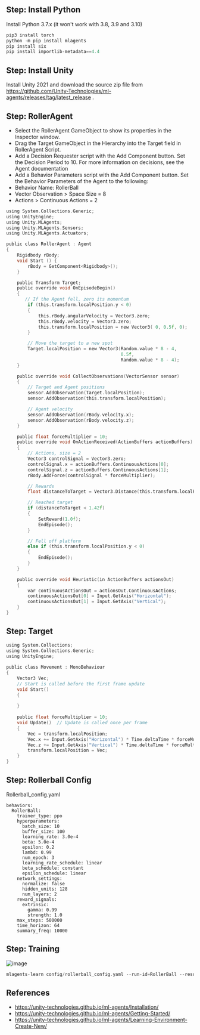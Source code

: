 
## Step: Install Python
Install Python 3.7.x (it won't work with 3.8, 3.9 and 3.10)

```python
pip3 install torch
python -m pip install mlagents
pip install six
pip install importlib-metadata==4.4
```

## Step: Install Unity
Install Unity 2021 and download the source zip file from https://github.com/Unity-Technologies/ml-agents/releases/tag/latest_release . 

## Step: RollerAgent

- Select the RollerAgent GameObject to show its properties in the Inspector window.
- Drag the Target GameObject in the Hierarchy into the Target field in RollerAgent Script.
- Add a Decision Requester script with the Add Component button. Set the Decision Period to 10. For more information on decisions, see the Agent documentation
- Add a Behavior Parameters script with the Add Component button. Set the Behavior Parameters of the Agent to the following:
- Behavior Name: RollerBall
- Vector Observation > Space Size = 8
- Actions > Continuous Actions = 2

```C
using System.Collections.Generic;
using UnityEngine;
using Unity.MLAgents;
using Unity.MLAgents.Sensors;
using Unity.MLAgents.Actuators;

public class RollerAgent : Agent
{
    Rigidbody rBody;
    void Start () {
        rBody = GetComponent<Rigidbody>();
    }

    public Transform Target;
    public override void OnEpisodeBegin()
    {
       // If the Agent fell, zero its momentum
        if (this.transform.localPosition.y < 0)
        {
            this.rBody.angularVelocity = Vector3.zero;
            this.rBody.velocity = Vector3.zero;
            this.transform.localPosition = new Vector3( 0, 0.5f, 0);
        }

        // Move the target to a new spot
        Target.localPosition = new Vector3(Random.value * 8 - 4,
                                           0.5f,
                                           Random.value * 8 - 4);
    }

    public override void CollectObservations(VectorSensor sensor)
    {
        // Target and Agent positions
        sensor.AddObservation(Target.localPosition);
        sensor.AddObservation(this.transform.localPosition);

        // Agent velocity
        sensor.AddObservation(rBody.velocity.x);
        sensor.AddObservation(rBody.velocity.z);
    }

    public float forceMultiplier = 10;
    public override void OnActionReceived(ActionBuffers actionBuffers)
    {
        // Actions, size = 2
        Vector3 controlSignal = Vector3.zero;
        controlSignal.x = actionBuffers.ContinuousActions[0];
        controlSignal.z = actionBuffers.ContinuousActions[1];
        rBody.AddForce(controlSignal * forceMultiplier);

        // Rewards
        float distanceToTarget = Vector3.Distance(this.transform.localPosition, Target.localPosition);

        // Reached target
        if (distanceToTarget < 1.42f)
        {
            SetReward(1.0f);
            EndEpisode();
        }

        // Fell off platform
        else if (this.transform.localPosition.y < 0)
        {
            EndEpisode();
        }
    }

    public override void Heuristic(in ActionBuffers actionsOut)
    {
        var continuousActionsOut = actionsOut.ContinuousActions;
        continuousActionsOut[0] = Input.GetAxis("Horizontal");
        continuousActionsOut[1] = Input.GetAxis("Vertical");
    }
}
```

## Step: Target   
```C
using System.Collections;  
using System.Collections.Generic;  
using UnityEngine;  
  
public class Movement : MonoBehaviour  
{  
    Vector3 Vec;  
    // Start is called before the first frame update  
    void Start()  
    {  
          
    }  
  
    public float forceMultiplier = 10;
    void Update()  // Update is called once per frame  
    {  
        Vec = transform.localPosition;  
        Vec.x += Input.GetAxis("Horizontal") * Time.deltaTime * forceMultiplier;  
        Vec.z += Input.GetAxis("Vertical") * Time.deltaTime * forceMultiplier;  
        transform.localPosition = Vec;  
    }  
}  
```

## Step: Rollerball Config

Rollerball_config.yaml

```
behaviors:
  RollerBall:
    trainer_type: ppo
    hyperparameters:
      batch_size: 10
      buffer_size: 100
      learning_rate: 3.0e-4
      beta: 5.0e-4
      epsilon: 0.2
      lambd: 0.99
      num_epoch: 3
      learning_rate_schedule: linear
      beta_schedule: constant
      epsilon_schedule: linear
    network_settings:
      normalize: false
      hidden_units: 128
      num_layers: 2
    reward_signals:
      extrinsic:
        gamma: 0.99
        strength: 1.0
    max_steps: 500000
    time_horizon: 64
    summary_freq: 10000
```

## Step: Training

![image](https://github.com/hughiephan/DPL/assets/16631121/de5919d4-0a4f-425e-ad3c-f5a9b6fb9afe)

```C
mlagents-learn config/rollerball_config.yaml --run-id=RollerBall --resume
```

## References
- https://unity-technologies.github.io/ml-agents/Installation/
- https://unity-technologies.github.io/ml-agents/Getting-Started/
- https://unity-technologies.github.io/ml-agents/Learning-Environment-Create-New/
